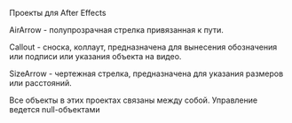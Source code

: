 Проекты для After Effects


AirArrow - полупрозрачная стрелка привязанная к пути. 

Callout - сноска, коллаут, предназначена для вынесения обозначения или подписи или указания объекта на видео. 

SizeArrow - чертежная стрелка, предназначена для указания размеров или расстояний.


Все объекты в этих проектах связаны между собой. Управление ведется null-объектами
